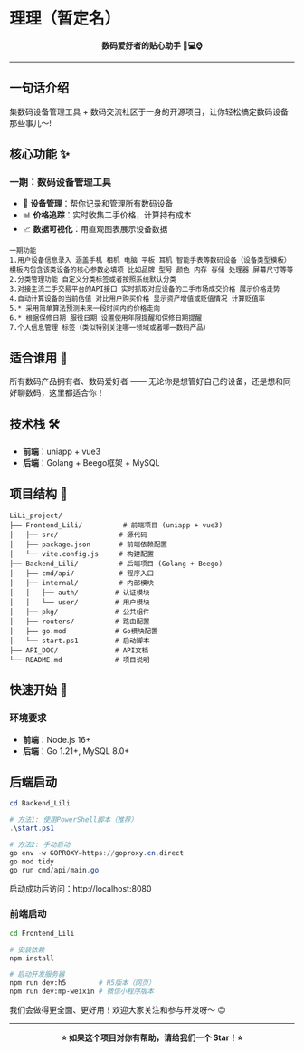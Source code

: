 # 理理（暂定名）
 

<div align="center">

**数码爱好者的贴心助手 📱💻⌚**

</div>


---

## 一句话介绍

集数码设备管理工具 + 数码交流社区于一身的开源项目，让你轻松搞定数码设备那些事儿～!

## 核心功能 ✨

### 一期：数码设备管理工具

- 📝 **设备管理**：帮你记录和管理所有数码设备
- 📊 **价格追踪**：实时收集二手价格，计算持有成本  
- 📈 **数据可视化**：用直观图表展示设备数据
```
一期功能
1.用户设备信息录入 涵盖手机 相机 电脑 平板 耳机 智能手表等数码设备（设备类型模板） 模板内包含该类设备的核心参数必填项 比如品牌 型号 颜色 内存 存储 处理器 屏幕尺寸等等
2.分类管理功能 自定义分类标签或者按照系统默认分类
3.对接主流二手交易平台的API接口 实时抓取对应设备的二手市场成交价格 展示价格走势
4.自动计算设备的当前估值 对比用户购买价格 显示资产增值或贬值情况 计算贬值率
5.* 采用简单算法预测未来一段时间内的价格走向
6.* 根据保修日期 服役日期 设置使用年限提醒和保修日期提醒 
7.个人信息管理 标签（类似特别关注哪一领域或者哪一数码产品）
```
## 适合谁用 👥

所有数码产品拥有者、数码爱好者 —— 无论你是想管好自己的设备，还是想和同好聊数码，这里都适合你！

## 技术栈 🛠️

- **前端**：uniapp + vue3
- **后端**：Golang + Beego框架 + MySQL

## 项目结构 📁

```
LiLi_project/
├── Frontend_Lili/          # 前端项目 (uniapp + vue3)
│   ├── src/               # 源代码
│   ├── package.json       # 前端依赖配置
│   └── vite.config.js     # 构建配置
├── Backend_Lili/          # 后端项目 (Golang + Beego)
│   ├── cmd/api/           # 程序入口
│   ├── internal/          # 内部模块
│   │   ├── auth/         # 认证模块
│   │   └── user/         # 用户模块
│   ├── pkg/              # 公共组件
│   ├── routers/          # 路由配置
│   ├── go.mod            # Go模块配置
│   └── start.ps1         # 启动脚本
├── API_DOC/              # API文档
└── README.md             # 项目说明
```

## 快速开始 🚀

### 环境要求

- **前端**：Node.js 16+
- **后端**：Go 1.21+, MySQL 8.0+

## 后端启动
   ```powershell
   cd Backend_Lili

   # 方法1: 使用PowerShell脚本（推荐）
   .\start.ps1

   # 方法2: 手动启动
   go env -w GOPROXY=https://goproxy.cn,direct
   go mod tidy
   go run cmd/api/main.go
   ```

   启动成功后访问：http://localhost:8080

### 前端启动

```bash
cd Frontend_Lili

# 安装依赖
npm install

# 启动开发服务器
npm run dev:h5        # H5版本（网页）
npm run dev:mp-weixin # 微信小程序版本
```


我们会做得更全面、更好用！欢迎大家关注和参与开发呀～ 😊


---

<div align="center">

**⭐ 如果这个项目对你有帮助，请给我们一个 Star！⭐**

</div>